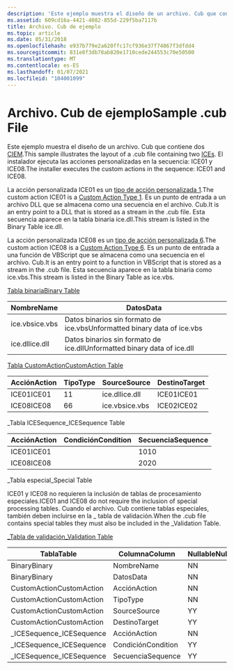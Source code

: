 ```yaml
---
description: 'Este ejemplo muestra el diseño de un archivo. Cub que contiene dos CIEM. El instalador ejecuta las acciones personalizadas en la secuencia: ICE01 y ICE08.'
ms.assetid: 609cd16a-4421-4082-855d-229f5ba7117b
title: Archivo. Cub de ejemplo
ms.topic: article
ms.date: 05/31/2018
ms.openlocfilehash: e937b779e2a620ffc17cf936e37f74867f3dfdd4
ms.sourcegitcommit: 831e8f3db78ab820e1710cede244553c70e50500
ms.translationtype: MT
ms.contentlocale: es-ES
ms.lasthandoff: 01/07/2021
ms.locfileid: "104001099"
---
```

# <a name="sample-cub-file"></a><span data-ttu-id="98365-104">Archivo. Cub de ejemplo</span><span class="sxs-lookup"><span data-stu-id="98365-104">Sample .cub File</span></span>

<span data-ttu-id="98365-105">Este ejemplo muestra el diseño de un archivo. Cub que contiene dos [CIEM](internal-consistency-evaluators-ices.md).</span><span class="sxs-lookup"><span data-stu-id="98365-105">This sample illustrates the layout of a .cub file containing two [ICEs](internal-consistency-evaluators-ices.md).</span></span> <span data-ttu-id="98365-106">El instalador ejecuta las acciones personalizadas en la secuencia: ICE01 y ICE08.</span><span class="sxs-lookup"><span data-stu-id="98365-106">The installer executes the custom actions in the sequence: ICE01 and ICE08.</span></span>

<span data-ttu-id="98365-107">La acción personalizada ICE01 es un [tipo de acción personalizada 1](custom-action-type-1.md).</span><span class="sxs-lookup"><span data-stu-id="98365-107">The custom action ICE01 is a [Custom Action Type 1](custom-action-type-1.md).</span></span> <span data-ttu-id="98365-108">Es un punto de entrada a un archivo DLL que se almacena como una secuencia en el archivo. Cub.</span><span class="sxs-lookup"><span data-stu-id="98365-108">It is an entry point to a DLL that is stored as a stream in the .cub file.</span></span> <span data-ttu-id="98365-109">Esta secuencia aparece en la tabla binaria ice.dll.</span><span class="sxs-lookup"><span data-stu-id="98365-109">This stream is listed in the Binary Table ice.dll.</span></span>

<span data-ttu-id="98365-110">La acción personalizada ICE08 es un [tipo de acción personalizada 6](custom-action-type-6.md).</span><span class="sxs-lookup"><span data-stu-id="98365-110">The custom action ICE08 is a [Custom Action Type 6](custom-action-type-6.md).</span></span> <span data-ttu-id="98365-111">Es un punto de entrada a una función de VBScript que se almacena como una secuencia en el archivo. Cub.</span><span class="sxs-lookup"><span data-stu-id="98365-111">It is an entry point to a function in VBScript that is stored as a stream in the .cub file.</span></span> <span data-ttu-id="98365-112">Esta secuencia aparece en la tabla binaria como ice.vbs.</span><span class="sxs-lookup"><span data-stu-id="98365-112">This stream is listed in the Binary Table as ice.vbs.</span></span>

[<span data-ttu-id="98365-113">Tabla binaria</span><span class="sxs-lookup"><span data-stu-id="98365-113">Binary Table</span></span>](binary-table.md)



| <span data-ttu-id="98365-114">Nombre</span><span class="sxs-lookup"><span data-stu-id="98365-114">Name</span></span>    | <span data-ttu-id="98365-115">Datos</span><span class="sxs-lookup"><span data-stu-id="98365-115">Data</span></span>                               |
|---------|------------------------------------|
| <span data-ttu-id="98365-116">ice.vbs</span><span class="sxs-lookup"><span data-stu-id="98365-116">ice.vbs</span></span> | <span data-ttu-id="98365-117">Datos binarios sin formato de ice.vbs</span><span class="sxs-lookup"><span data-stu-id="98365-117">Unformatted binary data of ice.vbs</span></span> |
| <span data-ttu-id="98365-118">ice.dll</span><span class="sxs-lookup"><span data-stu-id="98365-118">ice.dll</span></span> | <span data-ttu-id="98365-119">Datos binarios sin formato de ice.dll</span><span class="sxs-lookup"><span data-stu-id="98365-119">Unformatted binary data of ice.dll</span></span> |



 

[<span data-ttu-id="98365-120">Tabla CustomAction</span><span class="sxs-lookup"><span data-stu-id="98365-120">CustomAction Table</span></span>](customaction-table.md)



| <span data-ttu-id="98365-121">Acción</span><span class="sxs-lookup"><span data-stu-id="98365-121">Action</span></span> | <span data-ttu-id="98365-122">Tipo</span><span class="sxs-lookup"><span data-stu-id="98365-122">Type</span></span> | <span data-ttu-id="98365-123">Source</span><span class="sxs-lookup"><span data-stu-id="98365-123">Source</span></span>  | <span data-ttu-id="98365-124">Destino</span><span class="sxs-lookup"><span data-stu-id="98365-124">Target</span></span> |
|--------|------|---------|--------|
| <span data-ttu-id="98365-125">ICE01</span><span class="sxs-lookup"><span data-stu-id="98365-125">ICE01</span></span>  | <span data-ttu-id="98365-126">1</span><span class="sxs-lookup"><span data-stu-id="98365-126">1</span></span>    | <span data-ttu-id="98365-127">ice.dll</span><span class="sxs-lookup"><span data-stu-id="98365-127">ice.dll</span></span> | <span data-ttu-id="98365-128">ICE01</span><span class="sxs-lookup"><span data-stu-id="98365-128">ICE01</span></span>  |
| <span data-ttu-id="98365-129">ICE08</span><span class="sxs-lookup"><span data-stu-id="98365-129">ICE08</span></span>  | <span data-ttu-id="98365-130">6</span><span class="sxs-lookup"><span data-stu-id="98365-130">6</span></span>    | <span data-ttu-id="98365-131">ice.vbs</span><span class="sxs-lookup"><span data-stu-id="98365-131">ice.vbs</span></span> | <span data-ttu-id="98365-132">ICE02</span><span class="sxs-lookup"><span data-stu-id="98365-132">ICE02</span></span>  |



 

<span data-ttu-id="98365-133">\_Tabla ICESequence</span><span class="sxs-lookup"><span data-stu-id="98365-133">\_ICESequence Table</span></span>



| <span data-ttu-id="98365-134">Acción</span><span class="sxs-lookup"><span data-stu-id="98365-134">Action</span></span> | <span data-ttu-id="98365-135">Condición</span><span class="sxs-lookup"><span data-stu-id="98365-135">Condition</span></span> | <span data-ttu-id="98365-136">Secuencia</span><span class="sxs-lookup"><span data-stu-id="98365-136">Sequence</span></span> |
|--------|-----------|----------|
| <span data-ttu-id="98365-137">ICE01</span><span class="sxs-lookup"><span data-stu-id="98365-137">ICE01</span></span>  |           | <span data-ttu-id="98365-138">10</span><span class="sxs-lookup"><span data-stu-id="98365-138">10</span></span>       |
| <span data-ttu-id="98365-139">ICE08</span><span class="sxs-lookup"><span data-stu-id="98365-139">ICE08</span></span>  |           | <span data-ttu-id="98365-140">20</span><span class="sxs-lookup"><span data-stu-id="98365-140">20</span></span>       |



 

<span data-ttu-id="98365-141">\_Tabla especial</span><span class="sxs-lookup"><span data-stu-id="98365-141">\_Special Table</span></span>

<span data-ttu-id="98365-142">ICE01 y ICE08 no requieren la inclusión de tablas de procesamiento especiales.</span><span class="sxs-lookup"><span data-stu-id="98365-142">ICE01 and ICE08 do not require the inclusion of special processing tables.</span></span> <span data-ttu-id="98365-143">Cuando el archivo. Cub contiene tablas especiales, también deben incluirse en la \_ tabla de validación.</span><span class="sxs-lookup"><span data-stu-id="98365-143">When the .cub file contains special tables they must also be included in the \_Validation Table.</span></span>

[<span data-ttu-id="98365-144">\_Tabla de validación</span><span class="sxs-lookup"><span data-stu-id="98365-144">\_Validation Table</span></span>](-validation-table.md)



| <span data-ttu-id="98365-145">Tabla</span><span class="sxs-lookup"><span data-stu-id="98365-145">Table</span></span>         | <span data-ttu-id="98365-146">Columna</span><span class="sxs-lookup"><span data-stu-id="98365-146">Column</span></span>    | <span data-ttu-id="98365-147">Nullable</span><span class="sxs-lookup"><span data-stu-id="98365-147">Nullable</span></span> | <span data-ttu-id="98365-148">MinValue</span><span class="sxs-lookup"><span data-stu-id="98365-148">MinValue</span></span> | <span data-ttu-id="98365-149">MaxValue</span><span class="sxs-lookup"><span data-stu-id="98365-149">MaxValue</span></span> | <span data-ttu-id="98365-150">KeyTable</span><span class="sxs-lookup"><span data-stu-id="98365-150">KeyTable</span></span> | <span data-ttu-id="98365-151">KeyColumn</span><span class="sxs-lookup"><span data-stu-id="98365-151">KeyColumn</span></span> | <span data-ttu-id="98365-152">Category</span><span class="sxs-lookup"><span data-stu-id="98365-152">Category</span></span>                         | <span data-ttu-id="98365-153">Set</span><span class="sxs-lookup"><span data-stu-id="98365-153">Set</span></span> | <span data-ttu-id="98365-154">Descripción</span><span class="sxs-lookup"><span data-stu-id="98365-154">Description</span></span> |
|---------------|-----------|----------|----------|----------|----------|-----------|----------------------------------|-----|-------------|
| <span data-ttu-id="98365-155">Binary</span><span class="sxs-lookup"><span data-stu-id="98365-155">Binary</span></span>        | <span data-ttu-id="98365-156">Nombre</span><span class="sxs-lookup"><span data-stu-id="98365-156">Name</span></span>      | <span data-ttu-id="98365-157">N</span><span class="sxs-lookup"><span data-stu-id="98365-157">N</span></span>        |          |          |          |           | [<span data-ttu-id="98365-158">Identificador</span><span class="sxs-lookup"><span data-stu-id="98365-158">Identifier</span></span>](identifier.md)     |     |             |
| <span data-ttu-id="98365-159">Binary</span><span class="sxs-lookup"><span data-stu-id="98365-159">Binary</span></span>        | <span data-ttu-id="98365-160">Datos</span><span class="sxs-lookup"><span data-stu-id="98365-160">Data</span></span>      | <span data-ttu-id="98365-161">N</span><span class="sxs-lookup"><span data-stu-id="98365-161">N</span></span>        |          |          |          |           | [<span data-ttu-id="98365-162">Binario</span><span class="sxs-lookup"><span data-stu-id="98365-162">Binary</span></span>](binary.md)             |     |             |
| <span data-ttu-id="98365-163">CustomAction</span><span class="sxs-lookup"><span data-stu-id="98365-163">CustomAction</span></span>  | <span data-ttu-id="98365-164">Acción</span><span class="sxs-lookup"><span data-stu-id="98365-164">Action</span></span>    | <span data-ttu-id="98365-165">N</span><span class="sxs-lookup"><span data-stu-id="98365-165">N</span></span>        |          |          |          |           | [<span data-ttu-id="98365-166">Identificador</span><span class="sxs-lookup"><span data-stu-id="98365-166">Identifier</span></span>](identifier.md)     |     |             |
| <span data-ttu-id="98365-167">CustomAction</span><span class="sxs-lookup"><span data-stu-id="98365-167">CustomAction</span></span>  | <span data-ttu-id="98365-168">Tipo</span><span class="sxs-lookup"><span data-stu-id="98365-168">Type</span></span>      | <span data-ttu-id="98365-169">N</span><span class="sxs-lookup"><span data-stu-id="98365-169">N</span></span>        |          |          |          |           | [<span data-ttu-id="98365-170">Entero</span><span class="sxs-lookup"><span data-stu-id="98365-170">Integer</span></span>](integer.md)           |     |             |
| <span data-ttu-id="98365-171">CustomAction</span><span class="sxs-lookup"><span data-stu-id="98365-171">CustomAction</span></span>  | <span data-ttu-id="98365-172">Source</span><span class="sxs-lookup"><span data-stu-id="98365-172">Source</span></span>    | <span data-ttu-id="98365-173">Y</span><span class="sxs-lookup"><span data-stu-id="98365-173">Y</span></span>        |          |          |          |           | [<span data-ttu-id="98365-174">CustomSource</span><span class="sxs-lookup"><span data-stu-id="98365-174">CustomSource</span></span>](customsource.md) |     |             |
| <span data-ttu-id="98365-175">CustomAction</span><span class="sxs-lookup"><span data-stu-id="98365-175">CustomAction</span></span>  | <span data-ttu-id="98365-176">Destino</span><span class="sxs-lookup"><span data-stu-id="98365-176">Target</span></span>    | <span data-ttu-id="98365-177">Y</span><span class="sxs-lookup"><span data-stu-id="98365-177">Y</span></span>        |          |          |          |           | [<span data-ttu-id="98365-178">Formatea</span><span class="sxs-lookup"><span data-stu-id="98365-178">Formatted</span></span>](formatted.md)       |     |             |
| <span data-ttu-id="98365-179">\_ICESequence</span><span class="sxs-lookup"><span data-stu-id="98365-179">\_ICESequence</span></span> | <span data-ttu-id="98365-180">Acción</span><span class="sxs-lookup"><span data-stu-id="98365-180">Action</span></span>    | <span data-ttu-id="98365-181">N</span><span class="sxs-lookup"><span data-stu-id="98365-181">N</span></span>        |          |          |          |           | [<span data-ttu-id="98365-182">Identificador</span><span class="sxs-lookup"><span data-stu-id="98365-182">Identifier</span></span>](identifier.md)     |     |             |
| <span data-ttu-id="98365-183">\_ICESequence</span><span class="sxs-lookup"><span data-stu-id="98365-183">\_ICESequence</span></span> | <span data-ttu-id="98365-184">Condición</span><span class="sxs-lookup"><span data-stu-id="98365-184">Condition</span></span> | <span data-ttu-id="98365-185">Y</span><span class="sxs-lookup"><span data-stu-id="98365-185">Y</span></span>        |          |          |          |           | [<span data-ttu-id="98365-186">Condition</span><span class="sxs-lookup"><span data-stu-id="98365-186">Condition</span></span>](condition.md)       |     |             |
| <span data-ttu-id="98365-187">\_ICESequence</span><span class="sxs-lookup"><span data-stu-id="98365-187">\_ICESequence</span></span> | <span data-ttu-id="98365-188">Secuencia</span><span class="sxs-lookup"><span data-stu-id="98365-188">Sequence</span></span>  | <span data-ttu-id="98365-189">Y</span><span class="sxs-lookup"><span data-stu-id="98365-189">Y</span></span>        |          |          |          |           | [<span data-ttu-id="98365-190">Entero</span><span class="sxs-lookup"><span data-stu-id="98365-190">Integer</span></span>](integer.md)           |     |             |



 

 

 



